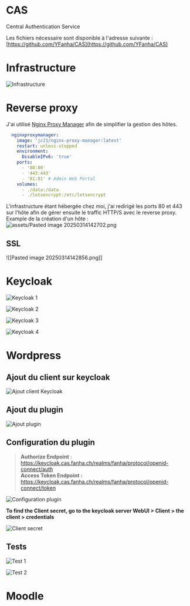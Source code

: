 # CAS
Central Authentication Service

Les fichiers nécessaire sont disponible à l'adresse suivante : [https://github.com/YFanha/CAS](https://github.com/YFanha/CAS)

# Infrastructure

![Infrastructure](assets/infra.png)

# Reverse proxy
J'ai utilisé [Nginx Proxy Manager](https://nginxproxymanager.com/) afin de simplifier la gestion des hôtes.
```yaml
  nginxproxymanager:
    image: 'jc21/nginx-proxy-manager:latest'
    restart: unless-stopped
    environment:
      DisableIPv6: 'true'
    ports:
      - '80:80'
      - '443:443'
      - '81:81' # Admin Web Portal
    volumes:
      - ./data:/data
      - ./letsencrypt:/etc/letsencrypt
```

L'infrastructure étant hébergée chez moi, j'ai redirigé les ports 80 et 443 sur l'hôte afin de gérer ensuite le traffic HTTP/S avec le reverse proxy. Example de la création d'un hôte :
![assets/Pasted image 20250314142702.png](assets/Pasted%20image%2020250314142702.png)

## SSL
![[Pasted image 20250314142856.png]]


# Keycloak

![Keycloak 1](assets/Pasted%20image%2020250313142203.png)

![Keycloak 2](assets/Pasted%20image%2020250314115923.png)

![Keycloak 3](assets/Pasted%20image%2020250314115906.png)

![Keycloak 4](assets/Pasted%20image%2020250313142708.png)

# Wordpress
## Ajout du client sur keycloak

![Ajout client Keycloak](assets/Pasted%20image%2020250314140754.png)

## Ajout du plugin

![Ajout plugin](assets/Pasted%20image%2020250306143704.png)

## Configuration du plugin
> **Authorize Endpoint** : https://keycloak.cas.fanha.ch/realms/fanha/protocol/openid-connect/auth  
> **Access Token Endpoint :** https://keycloak.cas.fanha.ch/realms/fanha/protocol/openid-connect/token  

![Configuration plugin](assets/Pasted%20image%2020250314140612.png)

**To find the Client secret, go to the keycloak server WebUI > Client > the client > credentials**

![Client secret](assets/Pasted%20image%2020250314140737.png)

## Tests

![Test 1](assets/Pasted%20image%2020250314135816.png)

![Test 2](assets/Pasted%20image%2020250314140351.png)

# Moodle
